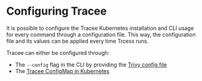 # Configuring Tracee

It is possible to configure the Tracee Kubernetes installation and CLI usage for every command through a configuration file. This way, the configuration file and its values can be applied every time Trcess runs.

Tracee can either be configured through:

* The `--config` flag in the CLI by providing the [Trivy config file](./cli.md)
* The [Tracee ConfigMap in Kubernetes](./kubernetes.md)